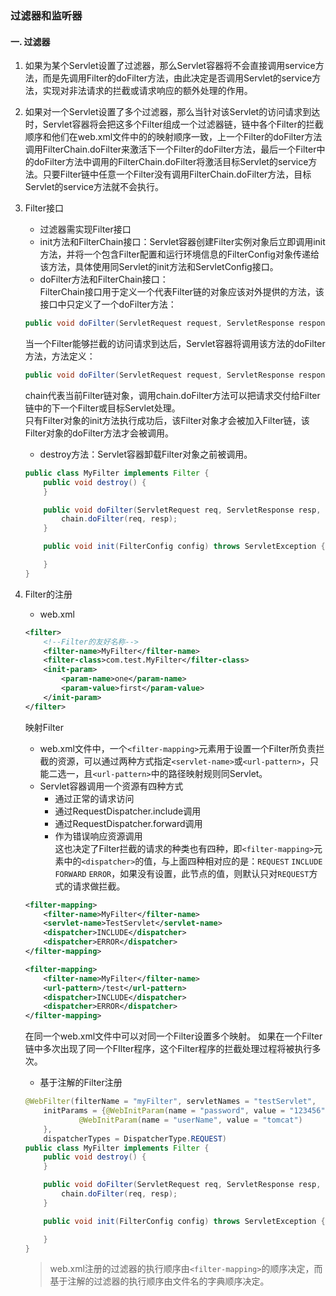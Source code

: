 ### 过滤器和监听器
#### 一. 过滤器
1. 如果为某个Servlet设置了过滤器，那么Servlet容器将不会直接调用service方法，而是先调用Filter的doFilter方法，由此决定是否调用Servlet的service方法，实现对非法请求的拦截或请求响应的额外处理的作用。
2. 如果对一个Servlet设置了多个过滤器，那么当针对该Servlet的访问请求到达时，Servlet容器将会把这多个Filter组成一个过滤器链，链中各个Filter的拦截顺序和他们在web.xml文件中的的映射顺序一致，上一个Filter的doFilter方法调用FilterChain.doFilter来激活下一个Filter的doFilter方法，最后一个Filter中的doFilter方法中调用的FilterChain.doFilter将激活目标Servlet的service方法。只要Filter链中任意一个Filter没有调用FilterChain.doFilter方法，目标Servlet的service方法就不会执行。
3. Filter接口 
    * 过滤器需实现Filter接口  
    * init方法和FilterChain接口：Servlet容器创建Filter实例对象后立即调用init方法，并将一个包含Filter配置和运行环境信息的FilterConfig对象传递给该方法，具体使用同Servlet的init方法和ServletConfig接口。
    * doFilter方法和FilterChain接口：   
    FilterChain接口用于定义一个代表Filter链的对象应该对外提供的方法，该接口中只定义了一个doFilter方法：  
    ```java
    public void doFilter(ServletRequest request, ServletResponse response) throws IOException, ServletException;
    ```
    当一个Filter能够拦截的访问请求到达后，Servlet容器将调用该方法的doFilter方法，方法定义：
    ```java
    public void doFilter(ServletRequest request, ServletResponse response, FilterChain chain) throws IOException, ServletExcetion;
    ```
    chain代表当前Filter链对象，调用chain.doFilter方法可以把请求交付给Filter链中的下一个Filter或目标Servlet处理。  
    只有Filter对象的init方法执行成功后，该Filter对象才会被加入Filter链，该Filter对象的doFilter方法才会被调用。
    * destroy方法：Servlet容器卸载Filter对象之前被调用。

    ```java
    public class MyFilter implements Filter {
        public void destroy() {
        }

        public void doFilter(ServletRequest req, ServletResponse resp, FilterChain chain) throws ServletException, IOException {
            chain.doFilter(req, resp);
        }

        public void init(FilterConfig config) throws ServletException {

        }
    }
    ```
4. Filter的注册
    * web.xml    
    ```xml
    <filter>
        <!--Filter的友好名称-->
        <filter-name>MyFilter</filter-name>
        <filter-class>com.test.MyFilter</filter-class>
        <init-param>
            <param-name>one</param-name>
            <param-value>first</param-value>
        </init-param>
    </filter>
    ```
    映射Filter
    * web.xml文件中，一个`<filter-mapping>`元素用于设置一个Filter所负责拦截的资源，可以通过两种方式指定`<servlet-name>`或`<url-pattern>`，只能二选一，且`<url-pattern>`中的路径映射规则同Servlet。
    * Servlet容器调用一个资源有四种方式  
        * 通过正常的请求访问
        * 通过RequestDispatcher.include调用
        * 通过RequestDispatcher.forward调用
        * 作为错误响应资源调用   
    这也决定了Filter拦截的请求的种类也有四种，即`<filter-mapping>`元素中的`<dispatcher>`的值，与上面四种相对应的是：`REQUEST` `INCLUDE` `FORWARD` `ERROR`，如果没有设置，此节点的值，则默认只对`REQUEST`方式的请求做拦截。
    ```xml
    <filter-mapping>
        <filter-name>MyFilter</filter-name>
        <servlet-name>TestServlet</servlet-name>
        <dispatcher>INCLUDE</dispatcher>
        <dispatcher>ERROR</dispatcher>
    </filter-mapping>
    ```
    ```xml
    <filter-mapping>
        <filter-name>MyFilter</filter-name>
        <url-pattern>/test</url-pattern>
        <dispatcher>INCLUDE</dispatcher>
        <dispatcher>ERROR</dispatcher>
    </filter-mapping>
    ```
    在同一个web.xml文件中可以对同一个Filter设置多个映射。
    如果在一个Filter链中多次出现了同一个FIlter程序，这个Filter程序的拦截处理过程将被执行多次。

    * 基于注解的Filter注册
    ```java
    @WebFilter(filterName = "myFilter", servletNames = "testServlet",
        initParams = {@WebInitParam(name = "password", value = "123456"),
                @WebInitParam(name = "userName", value = "tomcat")
        },
        dispatcherTypes = DispatcherType.REQUEST)
    public class MyFilter implements Filter {
        public void destroy() {
        }

        public void doFilter(ServletRequest req, ServletResponse resp, FilterChain chain) throws ServletException, IOException {
            chain.doFilter(req, resp);
        }

        public void init(FilterConfig config) throws ServletException {

        }
    }
    ```
    > web.xml注册的过滤器的执行顺序由`<filter-mapping>`的顺序决定，而基于注解的过滤器的执行顺序由文件名的字典顺序决定。


